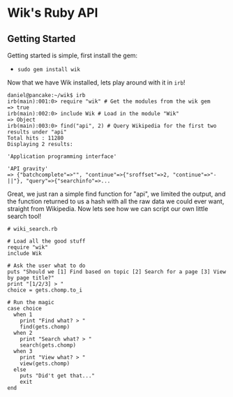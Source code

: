 # Wik's Ruby API

## Getting Started

Getting started is simple, first install the gem:

+ `sudo gem install wik`

Now that we have Wik installed, lets play around with it in `irb`!

```
daniel@pancake:~/wik$ irb
irb(main):001:0> require "wik" # Get the modules from the wik gem
=> true
irb(main):002:0> include Wik # Load in the module "Wik"
=> Object
irb(main):003:0> find("api", 2) # Query Wikipedia for the first two results under "api"
Total hits : 11280
Displaying 2 results:

'Application programming interface'

'API gravity'
=> {"batchcomplete"=>"", "continue"=>{"sroffset"=>2, "continue"=>"-||"}, "query"=>{"searchinfo"=>...
```

Great, we just ran a simple find function for "api", we limited the output, and the function
returned to us a hash with all the raw data we could ever want, straight from Wikipedia.
Now lets see how we can script our own little search tool!

```
# wiki_search.rb

# Load all the good stuff
require "wik"
include Wik

# Ask the user what to do
puts "Should we [1] Find based on topic [2] Search for a page [3] View by page title?"
print "[1/2/3] > "
choice = gets.chomp.to_i

# Run the magic
case choice
  when 1
    print "Find what? > "
    find(gets.chomp)
  when 2
    print "Search what? > "
    search(gets.chomp)
  when 3
    print "View what? > "
    view(gets.chomp)
  else
    puts "Did't get that..."
    exit
end
```